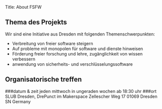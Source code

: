 Title: About FSFW

## Thema des Projekts

Wir sind eine Initiative aus Dresden mit folgenden Themenschwerpunkten:

* Verbreitung von freier software steigern
* Auf probleme mit monopolen für software und dienste hinweisen
* Förderung freier forschung und lehre, zugänglichkeit von wissen verbessern
* anwendung von sicherheits- und verschlüsselungssoftware

## Organisatorische treffen

###datum & zeit
jeden mittwoch in ungeraden wochen ab 18:30 uhr 
###ort
SLUB Dresden, DrePunct im Makerspace
Zellescher Weg 17
01069 Dresden
SN Germany 
